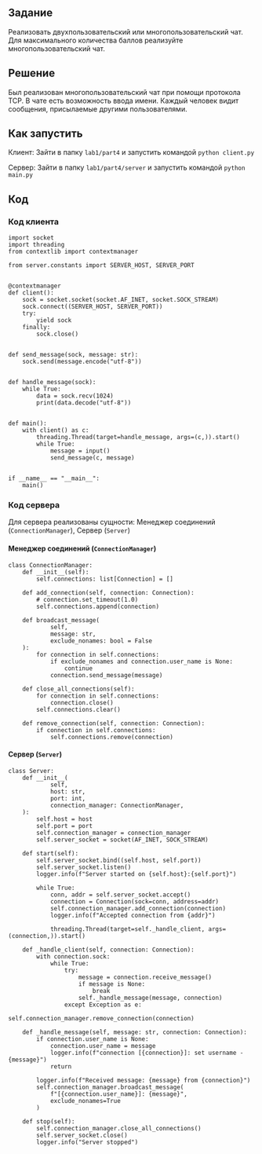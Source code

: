 ## Задание

Реализовать двухпользовательский или многопользовательский чат. Для максимального количества баллов реализуйте многопользовательский чат.

## Решение

Был реализован многопользовательский чат при помощи протокола TCP. В чате есть возможность ввода имени. Каждый человек видит сообщения, присылаемые другими пользователями.


## Как запустить

Клиент: Зайти в папку `lab1/part4` и запустить командой `python client.py`

Сервер: Зайти в папку `lab1/part4/server` и запустить командой `python main.py`

## Код
### Код клиента

```
import socket
import threading
from contextlib import contextmanager

from server.constants import SERVER_HOST, SERVER_PORT


@contextmanager
def client():
    sock = socket.socket(socket.AF_INET, socket.SOCK_STREAM)
    sock.connect((SERVER_HOST, SERVER_PORT))
    try:
        yield sock
    finally:
        sock.close()


def send_message(sock, message: str):
    sock.send(message.encode("utf-8"))


def handle_message(sock):
    while True:
        data = sock.recv(1024)
        print(data.decode("utf-8"))


def main():
    with client() as c:
        threading.Thread(target=handle_message, args=(c,)).start()
        while True:
            message = input()
            send_message(c, message)


if __name__ == "__main__":
    main()
```


### Код сервера

Для сервера реализованы сущности: Менеджер соединений (`ConnectionManager`), Сервер (`Server`)

#### Менеджер соединений (`ConnectionManager`)

```
class ConnectionManager:
    def __init__(self):
        self.connections: list[Connection] = []

    def add_connection(self, connection: Connection):
        # connection.set_timeout(1.0)
        self.connections.append(connection)

    def broadcast_message(
            self,
            message: str,
            exclude_nonames: bool = False
    ):
        for connection in self.connections:
            if exclude_nonames and connection.user_name is None:
                continue
            connection.send_message(message)

    def close_all_connections(self):
        for connection in self.connections:
            connection.close()
        self.connections.clear()

    def remove_connection(self, connection: Connection):
        if connection in self.connections:
            self.connections.remove(connection)
```


#### Сервер (`Server`)

```
class Server:
    def __init__(
            self,
            host: str,
            port: int,
            connection_manager: ConnectionManager,
    ):
        self.host = host
        self.port = port
        self.connection_manager = connection_manager
        self.server_socket = socket(AF_INET, SOCK_STREAM)

    def start(self):
        self.server_socket.bind((self.host, self.port))
        self.server_socket.listen()
        logger.info(f"Server started on {self.host}:{self.port}")

        while True:
            conn, addr = self.server_socket.accept()
            connection = Connection(sock=conn, address=addr)
            self.connection_manager.add_connection(connection)
            logger.info(f"Accepted connection from {addr}")

            threading.Thread(target=self._handle_client, args=(connection,)).start()

    def _handle_client(self, connection: Connection):
        with connection.sock:
            while True:
                try:
                    message = connection.receive_message()
                    if message is None:
                        break
                    self._handle_message(message, connection)
                except Exception as e:
                    self.connection_manager.remove_connection(connection)

    def _handle_message(self, message: str, connection: Connection):
        if connection.user_name is None:
            connection.user_name = message
            logger.info(f"connection [{connection}]: set username - {message}")
            return

        logger.info(f"Received message: {message} from {connection}")
        self.connection_manager.broadcast_message(
            f"[{connection.user_name}]: {message}",
            exclude_nonames=True
        )

    def stop(self):
        self.connection_manager.close_all_connections()
        self.server_socket.close()
        logger.info("Server stopped")

```